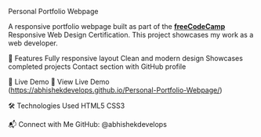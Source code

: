 Personal Portfolio Webpage

A responsive portfolio webpage built as part of the **[freeCodeCamp](https://www.freecodecamp.org/)** Responsive Web Design Certification. This project showcases my work as a web developer.

🌟 Features
Fully responsive layout
Clean and modern design
Showcases completed projects
Contact section with GitHub profile

📌 Live Demo
🔗 View Live Demo (https://abhishekdevelops.github.io/Personal-Portfolio-Webpage/)

🛠 Technologies Used
HTML5
CSS3

📬 Connect with Me
GitHub: @abhishekdevelops
